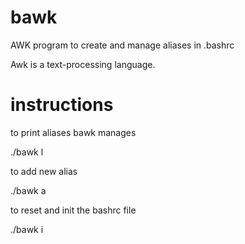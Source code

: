 # bawk
AWK program to create and manage aliases in .bashrc

Awk is a text-processing language.

# instructions

to print aliases bawk manages

./bawk l

to add new alias

./bawk a

to reset and init the bashrc file 

./bawk i
